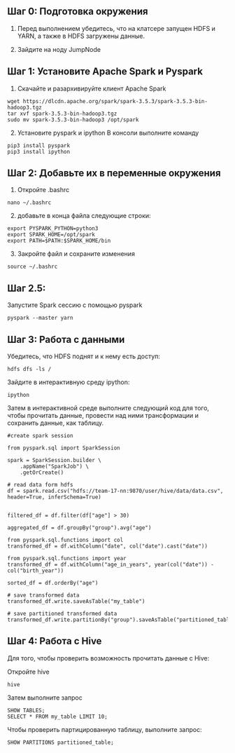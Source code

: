 ## Шаг 0: Подготовка окружения

1. Перед выполнением убедитесь, что на клатсере запущен HDFS и YARN, а также в HDFS загружены данные.

2. Зайдите на ноду JumpNode

## Шаг 1: Установите Apache Spark и Pyspark

1. Скачайте и разархивируйте клиент Apache Spark
```
wget https://dlcdn.apache.org/spark/spark-3.5.3/spark-3.5.3-bin-hadoop3.tgz
tar xvf spark-3.5.3-bin-hadoop3.tgz
sudo mv spark-3.5.3-bin-hadoop3 /opt/spark
```
2. Установите pyspark и ipython
В консоли выполните команду
```
pip3 install pyspark
pip3 install ipython
```

## Шаг 2: Добавьте их в переменные окружения

1. Откройте .bashrc
```
nano ~/.bashrc
```

2. добавьте в конца файла следующие строки:

```
export PYSPARK_PYTHON=python3
export SPARK_HOME=/opt/spark
export PATH=$PATH:$SPARK_HOME/bin
```

3. Закройте файл и сохраните изменения
```
source ~/.bashrc
```
## Шаг 2.5:

Запустите Spark сессию с помощью pyspark
```
pyspark --master yarn
```


## Шаг 3: Работа с данными

Убедитесь, что HDFS поднят и к нему есть доступ:
```
hdfs dfs -ls /
```

Зайдите в интерактивную среду ipython:
```
ipython
```

Затем в интерактивной среде выполните следующий код для того, чтобы прочитать данные, провести над ними трансформации и сохранить данные, как таблицу.

```
#create spark session

from pyspark.sql import SparkSession

spark = SparkSession.builder \
    .appName("SparkJob") \
    .getOrCreate()
    
# read data form hdfs
df = spark.read.csv("hdfs://team-17-nn:9870/user/hive/data/data.csv", header=True, inferSchema=True)


filtered_df = df.filter(df["age"] > 30)

aggregated_df = df.groupBy("group").avg("age")

from pyspark.sql.functions import col
transformed_df = df.withColumn("date", col("date").cast("date"))

from pyspark.sql.functions import year
transformed_df = df.withColumn("age_in_years", year(col("date")) - col("birth_year"))

sorted_df = df.orderBy("age")

# save transformed data
transformed_df.write.saveAsTable("my_table")

# save partitioned transformed data
transformed_df.write.partitionBy("group").saveAsTable("partitioned_table")
```

## Шаг 4: Работа с Hive

Для того, чтобы проверить возможность прочитать данные с Hive:

Откройте hive 
```
hive
```
Затем выполните запрос
```
SHOW TABLES;
SELECT * FROM my_table LIMIT 10;
```

Чтобы проверить партицированную таблицу, выполните запрос:
```
SHOW PARTITIONS partitioned_table;
```